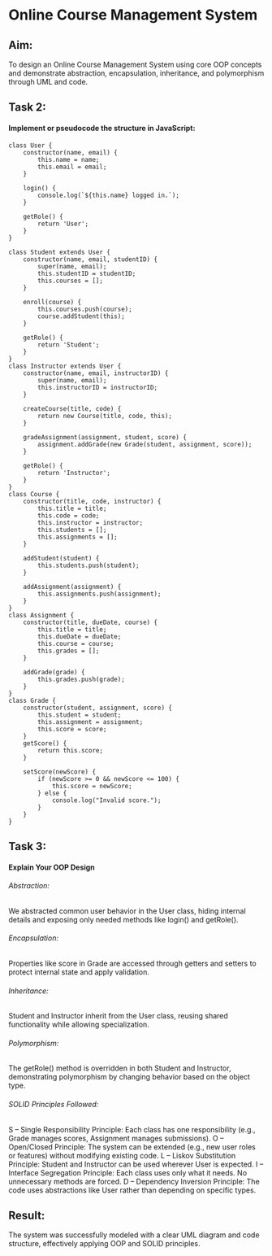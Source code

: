 # Online Course Management System
## Aim:
To design an Online Course Management System using core OOP concepts and demonstrate abstraction, encapsulation, inheritance, and polymorphism through UML and code.
## Task 2:
#### Implement or pseudocode the structure in JavaScript:
```
class User {
    constructor(name, email) {
        this.name = name;
        this.email = email;
    }

    login() {
        console.log(`${this.name} logged in.`);
    }

    getRole() {
        return 'User';
    }
}

class Student extends User {
    constructor(name, email, studentID) {
        super(name, email);
        this.studentID = studentID;
        this.courses = [];
    }

    enroll(course) {
        this.courses.push(course);
        course.addStudent(this);
    }

    getRole() {
        return 'Student';
    }
}
class Instructor extends User {
    constructor(name, email, instructorID) {
        super(name, email);
        this.instructorID = instructorID;
    }

    createCourse(title, code) {
        return new Course(title, code, this);
    }

    gradeAssignment(assignment, student, score) {
        assignment.addGrade(new Grade(student, assignment, score));
    }

    getRole() {
        return 'Instructor';
    }
}
class Course {
    constructor(title, code, instructor) {
        this.title = title;
        this.code = code;
        this.instructor = instructor;
        this.students = [];
        this.assignments = [];
    }

    addStudent(student) {
        this.students.push(student);
    }

    addAssignment(assignment) {
        this.assignments.push(assignment);
    }
}
class Assignment {
    constructor(title, dueDate, course) {
        this.title = title;
        this.dueDate = dueDate;
        this.course = course;
        this.grades = [];
    }

    addGrade(grade) {
        this.grades.push(grade);
    }
}
class Grade {
    constructor(student, assignment, score) {
        this.student = student;
        this.assignment = assignment;
        this.score = score;
    }
    getScore() {
        return this.score;
    }

    setScore(newScore) {
        if (newScore >= 0 && newScore <= 100) {
            this.score = newScore;
        } else {
            console.log("Invalid score.");
        }
    }
}
```
## Task 3:
#### Explain Your OOP Design
###### Abstraction:
We abstracted common user behavior in the User class, hiding internal details and exposing only needed methods like login() and getRole().
###### Encapsulation:
Properties like score in Grade are accessed through getters and setters to protect internal state and apply validation.
###### Inheritance:
Student and Instructor inherit from the User class, reusing shared functionality while allowing specialization.
###### Polymorphism:
The getRole() method is overridden in both Student and Instructor, demonstrating polymorphism by changing behavior based on the object type.
###### SOLID Principles Followed:
S – Single Responsibility Principle: Each class has one responsibility (e.g., Grade manages scores, Assignment manages submissions).
O – Open/Closed Principle: The system can be extended (e.g., new user roles or features) without modifying existing code.
L – Liskov Substitution Principle: Student and Instructor can be used wherever User is expected.
I – Interface Segregation Principle: Each class uses only what it needs. No unnecessary methods are forced.
D – Dependency Inversion Principle: The code uses abstractions like User rather than depending on specific types.
## Result:
The system was successfully modeled with a clear UML diagram and code structure, effectively applying OOP and SOLID principles.
